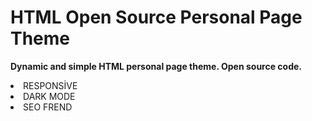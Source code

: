 <h1>HTML Open Source Personal Page Theme</h1>

<b>Dynamic and simple HTML personal page theme. Open source code.</b>
<li>RESPONSİVE</li>
<li>DARK MODE</li>
<li>SEO FREND</li>

